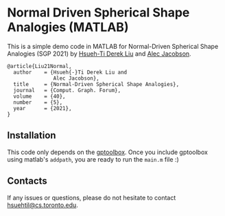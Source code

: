 # Normal Driven Spherical Shape Analogies (MATLAB)

This is a simple demo code in MATLAB for Normal-Driven Spherical Shape Analogies (SGP 2021) by [Hsueh-Ti Derek Liu](https://www.dgp.toronto.edu/~hsuehtil/) and [Alec Jacobson](https://www.cs.toronto.edu/~jacobson/).

```
@article{Liu21Normal,
  author    = {Hsueh{-}Ti Derek Liu and
               Alec Jacobson},
  title     = {Normal-Driven Spherical Shape Analogies},
  journal   = {Comput. Graph. Forum},
  volume    = {40},
  number    = {5},
  year      = {2021},
}
```

## Installation
This code only depends on the [gptoolbox](https://github.com/alecjacobson/gptoolbox). Once you include gptoolbox using matlab's `addpath`, you are ready to run the `main.m` file :)

## Contacts
If any issues or questions, please do not hesitate to contact hsuehtil@cs.toronto.edu. 